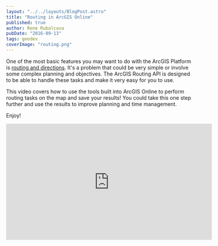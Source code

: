 ```yaml
---
layout: "../../layouts/BlogPost.astro"
title: "Routing in ArcGIS Online"
published: true
author: Rene Rubalcava
pubDate: "2016-09-13"
tags: geodev
coverImage: "routing.png"
---
```


One of the most basic features you may want to do with the ArcGIS Platform is [routing and directions](https://developers.arcgis.com/features/directions/). It's a problem that could be very simple or involve some complex planning and objectives. The ArcGIS Routing API is designed to be able to handle these tasks and make it very easy for you to use.

This video covers how to use the tools built into ArcGIS Online to perform routing tasks on the map and save your results! You could take this one step further and use the results to improve planning and time management.

Enjoy!

<iframe width="560" height="315" src="https://www.youtube.com/embed/h2NYldT-nwY" frameborder="0" allowfullscreen></iframe>
